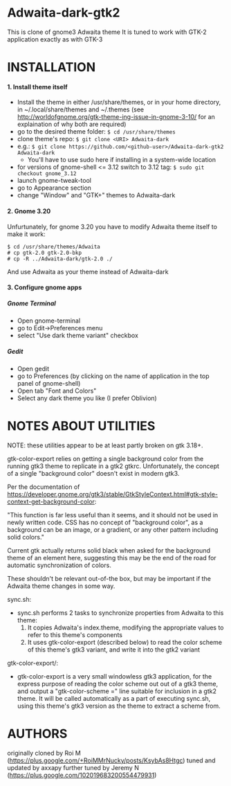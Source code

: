 Adwaita-dark-gtk2
=================

This is clone of gnome3 Adwaita theme
It is tuned to work with GTK-2 application exactly as with GTK-3

INSTALLATION
=================

#### 1. Install theme itself

* Install the theme in either /usr/share/themes, or in your home directory, in ~/.local/share/themes and ~/.themes (see http://worldofgnome.org/gtk-theme-ing-issue-in-gnome-3-10/ for an explaination 
  of why both are required)
* go to the desired theme folder:
`$ cd /usr/share/themes`
* clone theme's repo:
`$ git clone <URI> Adwaita-dark`
* e.g.:
  `$ git clone https://github.com/<github-user>/Adwaita-dark-gtk2 Adwaita-dark`
  * You'll have to use sudo here if installing in a system-wide location
* for versions of gnome-shell <= 3.12 switch to 3.12 tag:
`$ sudo git checkout gnome_3.12`
* launch gnome-tweak-tool
* go to Appearance section
* change "Window" and "GTK+" themes to Adwaita-dark

#### 2. Gnome 3.20
Unfurtunately, for gnome 3.20 you have to modify Adwaita theme itself to make it work:
```
$ cd /usr/share/themes/Adwaita
# cp gtk-2.0 gtk-2.0-bkp
# cp -R ../Adwaita-dark/gtk-2.0 ./
```
And use Adwaita as your theme instead of Adwaita-dark

#### 3. Configure gnome apps
##### Gnome Terminal
* Open gnome-terminal
* go to Edit->Preferences menu
* select "Use dark theme variant" checkbox

##### Gedit
* Open gedit
* go to Preferences (by clicking on the name of application in the top panel of gnome-shell)
* Open tab "Font and Colors"
* Select any dark theme you like (I prefer Oblivion)

NOTES ABOUT UTILITIES
=================

NOTE: these utilities appear to be at least partly broken on gtk
3.18+.

gtk-color-export relies on getting a single background color from the
running gtk3 theme to replicate in a gtk2 gtkrc. Unfortunately, the
concept of a single "background color" doesn't exist in modern gtk3.

Per the documentation of
https://developer.gnome.org/gtk3/stable/GtkStyleContext.html#gtk-style-context-get-background-color:

"This function is far less useful than it seems, and it should not be
used in newly written code. CSS has no concept of "background color",
as a background can be an image, or a gradient, or any other pattern
including solid colors."

Current gtk actually returns solid black when asked for the background
theme of an element here, suggesting this may be the end of the road
for automatic synchronization of colors.

These shouldn't be relevant out-of-the box, but may be important if
the Adwaita theme changes in some way.

sync.sh:
* sync.sh performs 2 tasks to synchronize properties from Adwaita to this theme:
    1. It copies Adwaita's index.theme, modifying the appropriate values to refer to this theme's components
    2. It uses gtk-color-export (described below) to read the color scheme of this theme's gtk3 variant, and write it into the gtk2 variant

gtk-color-export/:

* gtk-color-export is a very small windowless gtk3 application, for
  the express purpose of reading the color scheme out out of a gtk3
  theme, and output a "gtk-color-scheme =" line suitable for inclusion
  in a gtk2 theme. It will be called automatically as a part of
  executing sync.sh, using this theme's gtk3 version as the theme to
  extract a scheme from.


AUTHORS
=================
originally cloned by Roi M (https://plus.google.com/+RoiMMrNucky/posts/KsybAs8Htgc)
tuned and updated by axxapy
further tuned by Jeremy N (https://plus.google.com/102019683200554479931)
